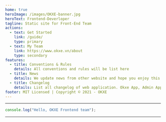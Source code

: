 ```yaml
---
home: true
heroImage: /images/OKXE-banner.jpg
heroText: Frontend-Deverloper
tagline: Static site for Front-End Team
actions:
  - text: Get Started
    link: /guide/
    type: primary
  - text: My Team
    link: https://www.okxe.vn/about
    type: secondary
features:
  - title: Conventions & Rules
    details: All conventions and rules will be list here
  - title: News
    details: We update news from other website and hope you enjoy this hackernews
  - title: Changelog
    details: List all changelog of web application. Okxe App, Admin App and blog Website
footer: MIT Licensed | Copyright © 2021 - OKXE
---
```


---

```js
console.log("Hello, OKXE Frontend team");
```

---
